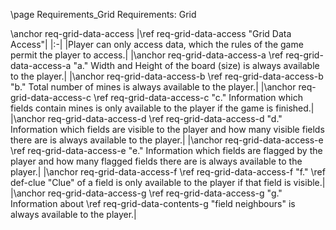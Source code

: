\page Requirements_Grid Requirements: Grid

\anchor req-grid-data-access
|\ref req-grid-data-access "Grid Data Access"|
|:-|
|Player can only access data, which the rules of the game permit the player to access.|
|\anchor req-grid-data-access-a \ref req-grid-data-access-a "a." Width and Height of the board (size) is always available to the player.|
|\anchor req-grid-data-access-b \ref req-grid-data-access-b "b." Total number of mines is always available to the player.|
|\anchor req-grid-data-access-c \ref req-grid-data-access-c "c." Information which fields contain mines is only available to the player if the game is finished.|
|\anchor req-grid-data-access-d \ref req-grid-data-access-d "d." Information which fields are visible to the player and how many visible fields there are is always available to the player.|
|\anchor req-grid-data-access-e \ref req-grid-data-access-e "e." Information which fields are flagged by the player and how many flagged fields there are is always available to the player.|
|\anchor req-grid-data-access-f \ref req-grid-data-access-f "f." \ref def-clue "Clue" of a field is only available to the player if that field is visible.|
|\anchor req-grid-data-access-g \ref req-grid-data-access-g "g." Information about \ref req-grid-data-contents-g "field neighbours" is always available to the player.|
